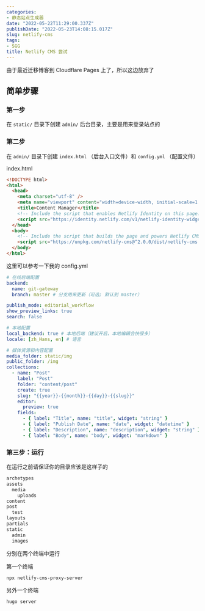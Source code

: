 ```yaml
---
categories:
- 静态站点生成器
date: "2022-05-22T11:29:00.337Z"
publishDate: "2022-05-23T14:08:15.017Z"
slug: netlify-cms
tags:
- SGG
title: Netlify CMS 尝试
---
```


由于最近迁移博客到 Cloudflare Pages 上了，所以这边放弃了

## 简单步骤

### 第一步

在 `static/` 目录下创建 `admin/` 后台目录，主要是用来登录站点的

### 第二步

在 `admin/` 目录下创建 `index.html` （后台入口文件）和 `config.yml` （配置文件）

index.html

```html
<!DOCTYPE html>
<html>
  <head>
    <meta charset="utf-8" />
    <meta name="viewport" content="width=device-width, initial-scale=1.0" />
    <title>Content Manager</title>
    <!-- Include the script that enables Netlify Identity on this page. -->
    <script src="https://identity.netlify.com/v1/netlify-identity-widget.js"></script>
  </head>
  <body>
    <!-- Include the script that builds the page and powers Netlify CMS -->
    <script src="https://unpkg.com/netlify-cms@^2.0.0/dist/netlify-cms.js"></script>
  </body>
</html>
```

这里可以参考一下我的 config.yml

```yaml
# 在线后端配置
backend:
  name: git-gateway
  branch: master # 分支用来更新（可选; 默认到 master）

publish_mode: editorial_workflow
show_preview_links: true
search: false

# 本地配置
local_backend: true # 本地后端（建议开启，本地编辑会快很多）
locale: [zh_Hans, en] # 语言

# 媒体资源和内容配置
media_folder: static/img
public_folder: /img
collections:
  - name: "Post"
    label: "Post"
    folder: "content/post"
    create: true
    slug: "{{year}}-{{month}}-{{day}}-{{slug}}"
    editor:
      preview: true
    fields:
      - { label: "Title", name: "title", widget: "string" }
      - { label: "Publish Date", name: "date", widget: "datetime" }
      - { label: "Description", name: "description", widget: "string" }
      - { label: "Body", name: "body", widget: "markdown" }
```

### 第三步：运行

在运行之前请保证你的目录应该是这样子的

<!-- 山羊图展示没法没做样式优化。延后进行配置 -->

```txt
archetypes
assets
  media
    uploads
content
post
  test
layouts
partials
static
  admin
  images
```

分别在两个终端中运行

第一个终端

```shell
npx netlify-cms-proxy-server
```

另外一个终端

```shell
hugo server
```
